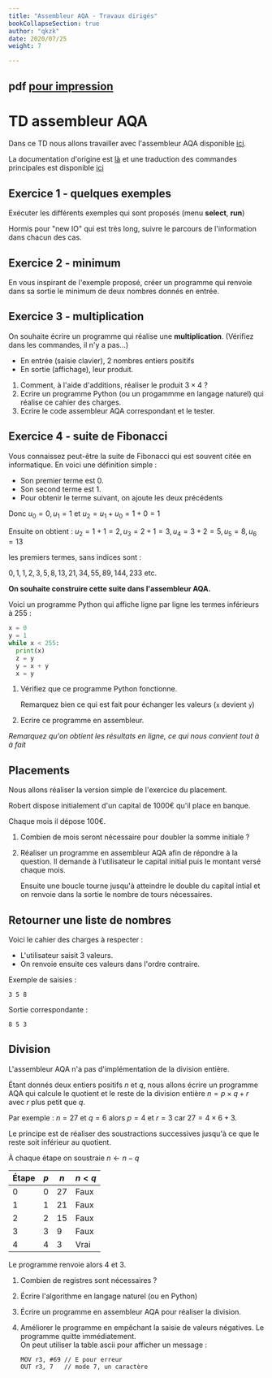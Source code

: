 ```yaml
---
title: "Assembleur AQA - Travaux dirigés"
bookCollapseSection: true
author: "qkzk"
date: 2020/07/25
weight: 7

---
```


## pdf [pour impression](/uploads/docsnsi/architecture/aqa/td_assembleur_aqa.pdf)

# TD assembleur AQA


Dans ce TD nous allons travailler avec l'assembleur AQA disponible
[ici](http://www.peterhigginson.co.uk/AQA/).

La documentation d'origine est [là](http://www.peterhigginson.co.uk/AQA/info.html)
et une traduction des commandes principales est disponible [ici](.../8_doc_AQA)

## Exercice 1 - quelques exemples

Exécuter les différents exemples qui sont proposés (menu **select**, **run**)

Hormis pour "new IO" qui est très long, suivre le parcours de l'information
dans chacun des cas.

## Exercice 2 - minimum

En vous inspirant de l'exemple proposé, créer un programme qui renvoie
dans sa sortie le minimum de deux nombres donnés en entrée.

## Exercice 3 - multiplication

On souhaite écrire un programme qui réalise une **multiplication**.
(Vérifiez dans les commandes, il n'y a pas...)

* En entrée (saisie clavier), 2 nombres entiers positifs
* En sortie (affichage), leur produit.

1. Comment, à l'aide d'additions, réaliser le produit $3 \times 4$ ?
2. Ecrire un programme Python (ou un progammme en langage naturel) qui réalise
    ce cahier des charges.
3. Ecrire le code assembleur AQA correspondant et le tester.

## Exercice 4 - suite de Fibonacci

Vous connaissez peut-être la suite de Fibonacci qui est souvent citée en
informatique. En voici une définition simple :

* Son premier terme est 0.
* Son second terme est 1.
* Pour obtenir le terme suivant, on ajoute les deux précédents

Donc $u_0=0, u_1=1$ et $u_2=u_1 + u_0=1+0 = 1$

Ensuite on obtient : $u_2=1+1=2, u_3=2+1=3, u_4=3+2=5, u_5=8, u_6=13$

les premiers termes, sans indices sont :

$0, 1, 1, 2, 3, 5, 8, 13, 21, 34, 55, 89, 144, 233$ etc.


**On souhaite construire cette suite dans l'assembleur AQA.**

Voici un programme Python qui affiche ligne par ligne les termes inférieurs à
255 :

```python
x = 0
y = 1
while x < 255:
  print(x)
  z = y
  y = x + y
  x = y
```

1. Vérifiez que ce programme Python fonctionne.

    Remarquez bien ce qui est fait pour échanger les valeurs (`x` devient `y`)

2. Ecrire ce programme en assembleur.

_Remarquez qu'on obtient les résultats en ligne, ce qui nous convient tout à_
_à fait_


## Placements

Nous allons réaliser la version simple de l'exercice du placement.

Robert dispose initialement d'un capital de 1000€ qu'il place en banque.

Chaque mois il dépose 100€.

1. Combien de mois seront nécessaire pour doubler la somme initiale ?
2. Réaliser un programme en assembleur AQA afin de répondre à la question.
    Il demande à l'utilisateur le capital initial puis le montant versé chaque
    mois.

    Ensuite une boucle tourne jusqu'à atteindre le double du capital intial
    et on renvoie dans la sortie le nombre de tours nécessaires.

## Retourner une liste de nombres

Voici le cahier des charges à respecter : 

* L'utilisateur saisit 3 valeurs.
* On renvoie ensuite ces valeurs dans l'ordre contraire.


Exemple de saisies :

```
3 5 8
```

Sortie correspondante :

```
8 5 3
```

## Division

L'assembleur AQA n'a pas d'implémentation de la division entière.

Étant donnés deux entiers positifs $n$ et $q$, nous allons écrire un programme
AQA qui calcule le quotient et le reste de la
division entière $n = p \times q + r$ avec $r$ plus petit que $q$.

Par exemple : $n=27$ et $q=6$ alors $p = 4$ et $r=3$ car $27 = 4\times 6 + 3$.

Le principe est de réaliser des soustractions successives jusqu'à ce que
le reste soit inférieur au quotient.

À chaque étape on soustraie $n \leftarrow n - q$

| Étape | $p$ | $n$ | $n < q$ |
|-------|-----|-----|---------|
| 0     | 0   | 27  | Faux    |
| 1     | 1   | 21  | Faux    |
| 2     | 2   | 15  | Faux    |
| 3     | 3   | 9   | Faux    |
| 4     | 4   | 3   | Vrai    |


Le programme renvoie alors $4$ et $3$.

1. Combien de registres sont nécessaires ?
2. Écrire l'algorithme en langage naturel (ou en Python)
3. Écrire un programme en assembleur AQA pour réaliser la division.
4. Améliorer le programme en empêchant la saisie de valeurs négatives.
    Le programme quitte immédiatement.\
    On peut utiliser la table ascii pour afficher un message :

    ```
    MOV r3, #69 // E pour erreur
    OUT r3, 7   // mode 7, un caractère
    ```

